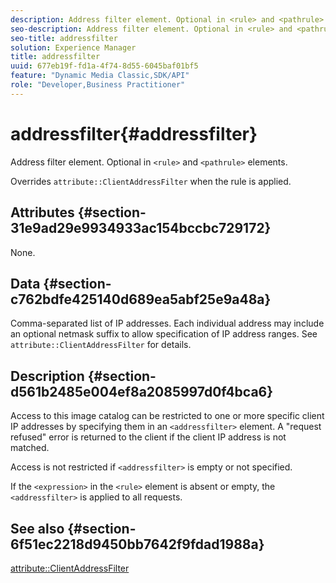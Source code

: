 ```yaml
---
description: Address filter element. Optional in <rule> and <pathrule> elements.
seo-description: Address filter element. Optional in <rule> and <pathrule> elements.
seo-title: addressfilter
solution: Experience Manager
title: addressfilter
uuid: 677eb19f-fd1a-4f74-8d55-6045baf01bf5
feature: "Dynamic Media Classic,SDK/API"
role: "Developer,Business Practitioner"
---
```


# addressfilter{#addressfilter}

Address filter element. Optional in `<rule>` and `<pathrule>` elements.

Overrides `attribute::ClientAddressFilter` when the rule is applied.

## Attributes {#section-31e9ad29e9934933ac154bccbc729172}

None.

## Data {#section-c762bdfe425140d689ea5abf25e9a48a}

Comma-separated list of IP addresses. Each individual address may include an optional netmask suffix to allow specification of IP address ranges. See `attribute::ClientAddressFilter` for details.

## Description {#section-d561b2485e004ef8a2085997d0f4bca6}

Access to this image catalog can be restricted to one or more specific client IP addresses by specifying them in an `<addressfilter>` element. A "request refused" error is returned to the client if the client IP address is not matched.

Access is not restricted if `<addressfilter>` is empty or not specified.

If the `<expression>` in the `<rule>` element is absent or empty, the `<addressfilter>` is applied to all requests.

## See also {#section-6f51ec2218d9450bb7642f9fdad1988a}

[attribute::ClientAddressFilter](../../../../../is-api/image-catalog/image-serving-api-ref/c-image-catalog-reference/c-attributes-reference/r-clientaddressfilter.md#reference-7000c1f77b134462a1f06b733f29ba68) 

